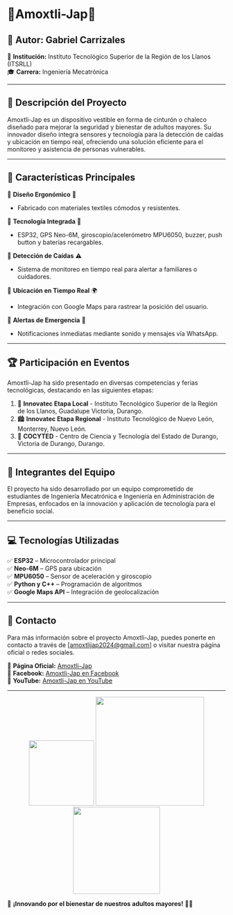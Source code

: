 # 💜**Amoxtli-Jap**💜  

## 📌 **Autor:** Gabriel Carrizales  
📍 **Institución:** Instituto Tecnológico Superior de la Región de los Llanos (ITSRLL)  
🎓 **Carrera:** Ingeniería Mecatrónica  

---

## 📖 **Descripción del Proyecto**  
Amoxtli-Jap es un dispositivo vestible en forma de cinturón o chaleco diseñado para mejorar la seguridad y bienestar de adultos mayores. Su innovador diseño integra sensores y tecnología para la detección de caídas y ubicación en tiempo real, ofreciendo una solución eficiente para el monitoreo y asistencia de personas vulnerables.  

---

## 📂 **Características Principales**  

🔹 **Diseño Ergonómico** 🎽  
- Fabricado con materiales textiles cómodos y resistentes.  

🔹 **Tecnología Integrada** 🔌  
- ESP32, GPS Neo-6M, giroscopio/acelerómetro MPU6050, buzzer, push button y baterías recargables.  

🔹 **Detección de Caídas** ⚠️  
- Sistema de monitoreo en tiempo real para alertar a familiares o cuidadores.  

🔹 **Ubicación en Tiempo Real** 🌍  
- Integración con Google Maps para rastrear la posición del usuario.  

🔹 **Alertas de Emergencia** 📢  
- Notificaciones inmediatas mediante sonido y mensajes vía WhatsApp.  

---

## 🏆 **Participación en Eventos**  
Amoxtli-Jap ha sido presentado en diversas competencias y ferias tecnológicas, destacando en las siguientes etapas:  

1. 🏫 **Innovatec Etapa Local** - Instituto Tecnológico Superior de la Región de los Llanos, Guadalupe Victoria, Durango.  
2. 🏙️ **Innovatec Etapa Regional** - Instituto Tecnológico de Nuevo León, Monterrey, Nuevo León.  
3. 🏅 **COCYTED** - Centro de Ciencia y Tecnología del Estado de Durango, Victoria de Durango, Durango.  

---

## 👥 **Integrantes del Equipo**  
El proyecto ha sido desarrollado por un equipo comprometido de estudiantes de Ingeniería Mecatrónica e Ingeniería en Administración de Empresas, enfocados en la innovación y aplicación de tecnología para el beneficio social.  

---

## 💻 **Tecnologías Utilizadas**  
✅ **ESP32** – Microcontrolador principal  
✅ **Neo-6M** – GPS para ubicación  
✅ **MPU6050** – Sensor de aceleración y giroscopio  
✅ **Python y C++** – Programación de algoritmos  
✅ **Google Maps API** – Integración de geolocalización  

---

## 📩 **Contacto**  
Para más información sobre el proyecto Amoxtli-Jap, puedes ponerte en contacto a través de [amoxtlijap2024@gmail.com] o visitar nuestra página oficial o redes sociales.  

📌 **Página Oficial:** [Amoxtli-Jap](https://home.amoxtli-jap.com/index.php)  
📌 **Facebook:** [Amoxtli-Jap en Facebook](https://www.facebook.com/profile.php?id=61563272744083)  
📌 **YouTube:** [Amoxtli-Jap en YouTube](https://www.youtube.com/@Amoxtli-Jap)  

---

<p align="center">

  <img src="https://github.com/user-attachments/assets/527f2de1-e296-47e6-8068-30e5793aaef7" width="150">
  <img src="https://github.com/user-attachments/assets/55cbca23-9a40-41d8-ad55-f69b567d20c5" width="250">
  <img src="https://github.com/user-attachments/assets/f13729f0-91dc-42d9-b046-10563d534dd7" width="200">

</p> 


🚀 **¡Innovando por el bienestar de nuestros adultos mayores!** 💙💜


